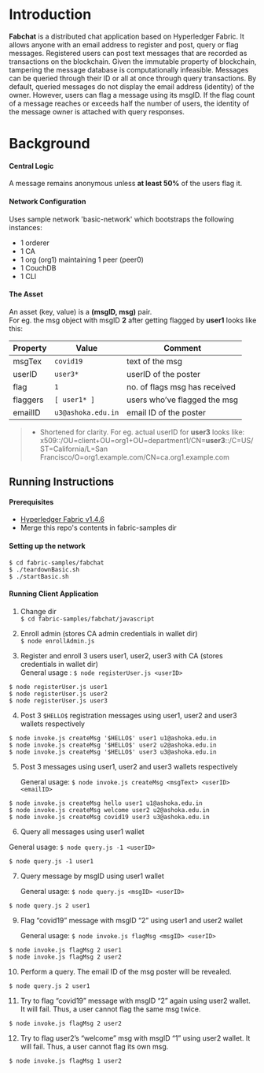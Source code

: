 # Introduction
**Fabchat** is a distributed chat application based on Hyperledger Fabric. It allows anyone with an email address to register and post, query or flag messages. Registered users can post text messages that are recorded as  transactions  on  the  blockchain.  Given  the  immutable property of blockchain, tampering the message database is computationally infeasible. Messages can be queried through their ID or all at once through query transactions. By default, queried messages do not  display  the  email address (identity)  of  the  owner.  However,  users  can flag a message using its msgID. If the flag count of a message reaches or exceeds half the number of users, the identity of the message owner is attached with query responses.

# Background
#### Central Logic
A message remains anonymous unless **at least 50%** of the users flag it.

#### Network Configuration
Uses sample network 'basic-network' which bootstraps the following instances:

- 1 orderer
- 1 CA
- 1 org (org1) maintaining 1 peer (peer0)
- 1 CouchDB 
- 1 CLI

#### The Asset
An asset (key, value) is a **(msgID, msg)** pair.\
For eg. the msg object with msgID **2** after getting flagged by **user1** looks like this:

| Property        | Value                         | Comment                       |
|-----------------|-------------------------------|-------------------------------|
| msgTex          | `covid19`                     | text of the msg               |
| userID          | `user3*`                      | userID of the poster          |
| flag            | `1`                           | no. of flags msg has received |
| flaggers        | `[ user1* ]`                  | users who’ve flagged the msg  |
| emailID         | `u3@ashoka.edu.in`            | email ID of the poster        |

> * Shortened for clarity. For eg. actual userID for **user3** looks like:
x509::/OU=client+OU=org1+OU=department1/CN=**user3**::/C=US/ST=California/L=San Francisco/O=org1.example.com/CN=ca.org1.example.com

## Running Instructions

#### Prerequisites
- [Hyperledger Fabric v1.4.6](https://www.hyperledger.org/projects/fabric "Hyperledger Fabric")
- Merge this repo's contents in fabric-samples dir

#### Setting up the network
~~~~
$ cd fabric-samples/fabchat
$ ./teardownBasic.sh
$ ./startBasic.sh
~~~~

#### Running Client Application 
1. Change dir \
`$ cd fabric-samples/fabchat/javascript`

2. Enroll admin (stores CA admin credentials in wallet dir) \
`$ node enrollAdmin.js`

3. Register and enroll 3 users user1, user2, user3 with CA (stores <userID> credentials in wallet dir) \
	 General usage :
  `$ node registerUser.js <userID>`
	
  ~~~~
  $ node registerUser.js user1
  $ node registerUser.js user2
  $ node registerUser.js user3
  ~~~~

4. Post 3 `$HELLO$` registration messages using user1, user2 and user3 wallets respectively

~~~~
$ node invoke.js createMsg '$HELLO$' user1 u1@ashoka.edu.in
$ node invoke.js createMsg '$HELLO$' user2 u2@ashoka.edu.in
$ node invoke.js createMsg '$HELLO$' user3 u3@ashoka.edu.in
~~~~

5. Post 3 messages using user1, user2 and user3 wallets respectively

	General usage:   `$ node invoke.js createMsg <msgText> <userID> <emailID>`
~~~~
$ node invoke.js createMsg hello user1 u1@ashoka.edu.in
$ node invoke.js createMsg welcome user2 u2@ashoka.edu.in
$ node invoke.js createMsg covid19 user3 u3@ashoka.edu.in
~~~~

6. Query all messages using user1 wallet

General usage:  `$ node query.js -1 <userID>`
~~~~
$ node query.js -1 user1
~~~~

7. Query message by msgID using user1 wallet

	General usage:  `$ node query.js <msgID> <userID>`
~~~~
$ node query.js 2 user1
~~~~

9. Flag “covid19” message with msgID “2” using user1 and user2 wallet

	General usage:  `$ node invoke.js flagMsg <msgID> <userID>`
  ~~~~
  $ node invoke.js flagMsg 2 user1
  $ node invoke.js flagMsg 2 user2
  ~~~~
  
10. Perform a query. The email ID of the msg poster will be revealed.
~~~~
$ node query.js 2 user1
~~~~

11. Try to flag “covid19” message with msgID “2” again using user2 wallet. It will fail. 
Thus, a user cannot flag the same msg twice. 
~~~~
$ node invoke.js flagMsg 2 user2
~~~~

12. Try to flag user2’s “welcome” msg with msgID “1” using user2 wallet. It will fail. 
Thus, a user cannot flag its own msg. 
~~~~
$ node invoke.js flagMsg 1 user2
~~~~


